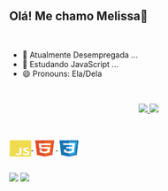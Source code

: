 ## Olá! Me chamo Melissa👋
<br>

- 🔭 Atualmente Desempregada ...
- 🌱 Estudando JavaScript ...
- 😄 Pronouns: Ela/Dela

##

<br>

<div align="center">
  <a href="https://github.com/melissaalvez29">
  <img height="180em" src="https://github-readme-stats.vercel.app/api?username=melissaalvez29&show_icons=true&theme=dark&include_all_commits=true&count_private=true"/>
  <img height="180em" src="https://github-readme-stats.vercel.app/api/top-langs/?username=melissaalvez29&layout=compact&langs_count=7&theme=dark"/>
</div>

  ##
  
  <div style="display: inline_block"><br>
  <img align="center" alt="Melissa-Js" height="30" width="40" src="https://raw.githubusercontent.com/devicons/devicon/master/icons/javascript/javascript-plain.svg">
  <img align="center" alt="Melissa-HTML" height="30" width="40" src="https://raw.githubusercontent.com/devicons/devicon/master/icons/html5/html5-original.svg">
  <img align="center" alt="Melissa-CSS" height="30" width="40" src="https://raw.githubusercontent.com/devicons/devicon/master/icons/css3/css3-original.svg">
  </div>

  ##
  
  <div> 
  <a href = "mailto:melissaalvez29@gmail.com"><img src="https://img.shields.io/badge/-Gmail-%23333?style=for-the-badge&logo=gmail&logoColor=white" target="_blank"></a>
  <a href="www.linkedin.com/in/melissa-do-carmo-marcelino" target="_blank"><img src="https://img.shields.io/badge/-LinkedIn-%230077B5?style=for-the-badge&logo=linkedin&logoColor=white" target="_blank"></a> 
 </div>
 <!-- ![Snake animation](https://github.com/melissaalvez29/melissaalvez29/blob/output/github-contribution-grid-snake.svg) -->
 

